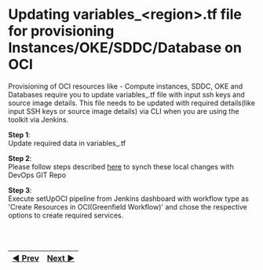 # Updating variables_\<region\>.tf file for provisioning Instances/OKE/SDDC/Database on OCI

Provisioning of OCI resources like - Compute instances, SDDC, OKE and Databases require you to update variables_<region>.tf file with input ssh keys and source image details.
This file needs to be updated with required details(like input SSH keys or source image details) via CLI when you are using the toolkit via Jenkins.

**Step 1**: 
<br> Update required data in variables_<region>.tf

**Step 2**: 
<br>Please follow steps described <a href = "/cd3_automation_toolkit/documentation/user_guide/cli_jenkins.md">here</a> to synch these local changes with DevOps GIT Repo

**Step 3**: 
<br> Execute setUpOCI pipeline from Jenkins dashboard with workflow type as 'Create Resources in OCI(Greenfield Workflow)' and chose the respective options to create required services.


<br><br>
<div align='center'>

| <a href="/cd3_automation_toolkit/documentation/user_guide/NetworkingScenariosGF.md">:arrow_backward: Prev</a> | <a href="/cd3_automation_toolkit/documentation/user_guide/NonGreenField.md">Next :arrow_forward:</a> |
| :---- | -------: |
  
</div>
